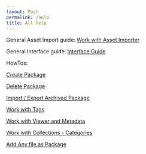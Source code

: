```yaml
---
layout: Post
permalink: /help
title: All help
---
```


General Asset Import guide: 
[Work with Asset Importer](/help/import)

General Interface guide: 
[Interface Guide](/help/interface)


HowTos:

[Create Package](/help/howto/create_package)

[Delete Package](/help/howto/delete_package)

[Import / Export Archived Package](/help/howto/import_export_archive)

[Work with Tags](/help/howto/tags)

[Work with Viewer and Metadata](/help/howto/metaviews)

[Work with Collections - Categories](/help/howto/categories_colllections)

[Add Any file as Package](/help/howto/add_any_file)


